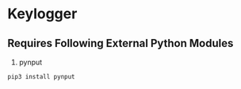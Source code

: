 # Keylogger

## Requires Following External Python Modules

1. pynput

```bash
pip3 install pynput
```